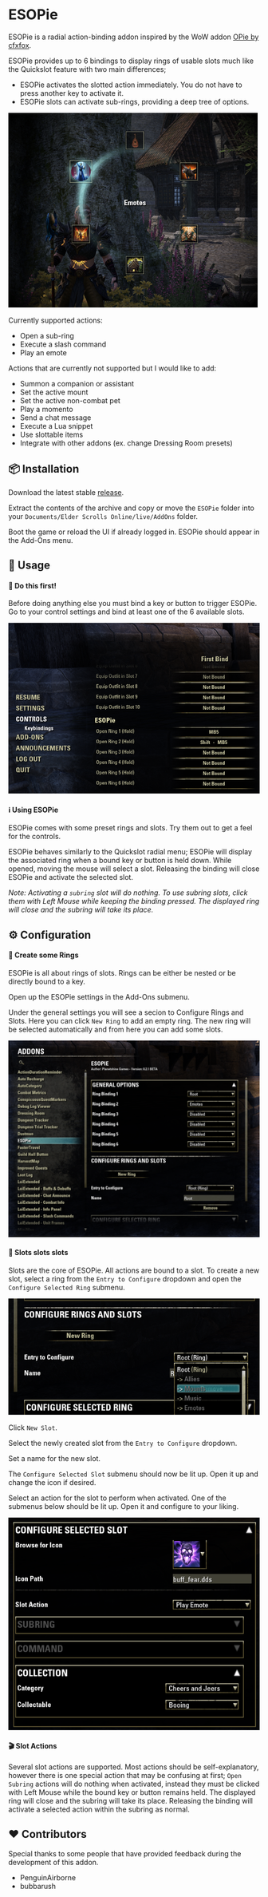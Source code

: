 # ESOPie
ESOPie is a radial action-binding addon inspired by the WoW addon [OPie by cfxfox](https://www.townlong-yak.com/addons/opie).

ESOPie provides up to 6 bindings to display rings of usable slots much like the Quickslot feature with two main differences;
* ESOPie activates the slotted action immediately. You do not have to press another key to activate it.
* ESOPie slots can activate sub-rings, providing a deep tree of options.

![ESOPie Ring Example](img/ringpreview.png)

Currently supported actions:

* Open a sub-ring
* Execute a slash command
* Play an emote

Actions that are currently not supported but I would like to add:

* Summon a companion or assistant
* Set the active mount
* Set the active non-combat pet
* Play a momento
* Send a chat message
* Execute a Lua snippet
* Use slottable items
* Integrate with other addons (ex. change Dressing Room presets)

## 📦 Installation
Download the latest stable [release](https://github.com/jrdmellow/ESOPie/releases).

Extract the contents of the archive and copy or move the `ESOPie` folder into your `Documents/Elder Scrolls Online/live/AddOns` folder.

Boot the game or reload the UI if already logged in. ESOPie should appear in the Add-Ons menu.

## 🏁 Usage
#### 🚨 Do this first!
Before doing anything else you must bind a key or button to trigger ESOPie. Go to your control settings and bind at least one of the 6 available slots.

![ESOPie ring bindings in the Controls menu](img/settings_ringbindings.png)

#### ℹ Using ESOPie
ESOPie comes with some preset rings and slots. Try them out to get a feel for the controls.

ESOPie behaves similarly to the Quickslot radial menu; ESOPie will display the associated ring when a bound key or button is held down. While opened, moving the mouse will select a slot. Releasing the binding will close ESOPie and activate the selected slot.

*Note: Activating a `subring` slot will do nothing. To use subring slots, click them with Left Mouse while keeping the binding pressed. The displayed ring will close and the subring will take its place.*

## ⚙ Configuration
#### 💍 Create some Rings
ESOPie is all about rings of slots. Rings can be either be nested or be directly bound to a key.

Open up the ESOPie settings in the Add-Ons submenu.

Under the general settings you will see a secion to Configure Rings and Slots. Here you can click `New Ring` to add an empty ring. The new ring will be selected automatically and from here you can add some slots.

![General settings](img/settings_ringbindings2.png)

#### 🎰 Slots slots slots
Slots are the core of ESOPie. All actions are bound to a slot. To create a new slot, select a ring from the `Entry to Configure` dropdown and open the `Configure Selected Ring` submenu.

![Entry to Configure dropdown](img/settings_configure_entrydropdown.png)

Click `New Slot`.

Select the newly created slot from the `Entry to Configure` dropdown.

Set a name for the new slot.

The `Configure Selected Slot` submenu should now be lit up. Open it up and change the icon if desired.

Select an action for the slot to perform when activated. One of the submenus below should be lit up. Open it and configure to your liking.

![Slot configuration](img/settings_configure_selectedslot.png)

#### 🎬 Slot Actions
Several slot actions are supported. Most actions should be self-explanatory, however there is one special action that may be confusing at first; `Open Subring` actions will do nothing when activated, instead they must be clicked with Left Mouse while the bound key or button remains held. The displayed ring will close and the subring will take its place. Releasing the binding will activate a selected action within the subring as normal.

## ❤ Contributors
Special thanks to some people that have provided feedback during the development of this addon.

* PenguinAirborne
* bubbarush
